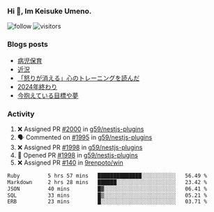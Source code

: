 ### Hi 👋, Im Keisuke Umeno.

<!--
**9renpoto/9renpoto** is a ✨ _special_ ✨ repository because its `README.md` (this file) appears on your GitHub profile.

Here are some ideas to get you started:

- 🔭 I’m currently working on ...
- 🌱 I’m currently learning ...
- 👯 I’m looking to collaborate on ...
- 🤔 I’m looking for help with ...
- 💬 Ask me about ...
- 📫 How to reach me: ...
- 😄 Pronouns: ...
- ⚡ Fun fact: ...
-->

![follow](https://img.shields.io/github/followers/9renpoto?label=Follow&style=social)
![visitors](https://komarev.com/ghpvc/?username=9renpoto&label=Profile%20views&color=0e75b6&style=flat)

### Blogs posts

<!-- BLOG-POST-LIST:START -->
- [病児保育](https://9renpoto.win/entry/2025/09/25/childcare_for_sick_children)
- [近況](https://9renpoto.win/entry/2025/04/05/current_status)
- [「怒りが消える」心のトレーニングを読んだ](https://9renpoto.win/entry/2025/02/01/anger-management)
- [2024年終わり](https://9renpoto.win/entry/2024/12/31/2024-end)
- [今抱えている目標や夢](https://9renpoto.win/entry/2024/12/02/objective)
<!-- BLOG-POST-LIST:END -->

### Activity

<!--START_SECTION:activity-->
1. ❌ Assigned PR [#2000](undefined) in [g59/nestjs-plugins](https://github.com/g59/nestjs-plugins)
2. 🗣 Commented on [#1995](https://github.com/g59/nestjs-plugins/pull/1995#issuecomment-3459416772) in [g59/nestjs-plugins](https://github.com/g59/nestjs-plugins)
3. ❌ Assigned PR [#1998](undefined) in [g59/nestjs-plugins](https://github.com/g59/nestjs-plugins)
4. 💪 Opened PR [#1998](undefined) in [g59/nestjs-plugins](https://github.com/g59/nestjs-plugins)
5. ❌ Assigned PR [#140](undefined) in [9renpoto/win](https://github.com/9renpoto/win)
<!--END_SECTION:activity-->

<!--START_SECTION:waka-->

```txt
Ruby         5 hrs 57 mins   ██████████████░░░░░░░░░░░   56.49 %
Markdown     2 hrs 28 mins   ██████░░░░░░░░░░░░░░░░░░░   23.42 %
JSON         40 mins         █▓░░░░░░░░░░░░░░░░░░░░░░░   06.41 %
SQL          33 mins         █▒░░░░░░░░░░░░░░░░░░░░░░░   05.21 %
ERB          23 mins         █░░░░░░░░░░░░░░░░░░░░░░░░   03.71 %
```

<!--END_SECTION:waka-->
